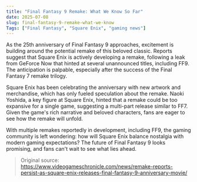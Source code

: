 ```yaml
---
title: "Final Fantasy 9 Remake: What We Know So Far"
date: 2025-07-08
slug: final-fantasy-9-remake-what-we-know
Tags: ["Final Fantasy", "Square Enix", "gaming news"]
---
```

As the 25th anniversary of Final Fantasy 9 approaches, excitement is building around the potential remake of this beloved classic. Reports suggest that Square Enix is actively developing a remake, following a leak from GeForce Now that hinted at several unannounced titles, including FF9. The anticipation is palpable, especially after the success of the Final Fantasy 7 remake trilogy.

Square Enix has been celebrating the anniversary with new artwork and merchandise, which has only fueled speculation about the remake. Naoki Yoshida, a key figure at Square Enix, hinted that a remake could be too expansive for a single game, suggesting a multi-part release similar to FF7. Given the game's rich narrative and beloved characters, fans are eager to see how the remake will unfold.

With multiple remakes reportedly in development, including FF9, the gaming community is left wondering: how will Square Enix balance nostalgia with modern gaming expectations? The future of Final Fantasy 9 looks promising, and fans can't wait to see what lies ahead.
> Original source: https://www.videogameschronicle.com/news/remake-reports-persist-as-square-enix-releases-final-fantasy-9-anniversary-movie/
